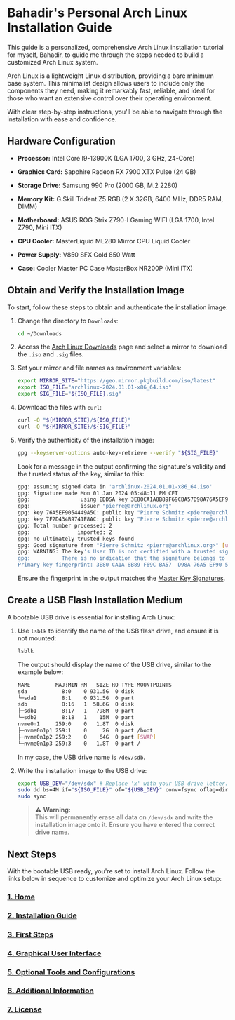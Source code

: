 # Bahadir's Personal Arch Linux Installation Guide

This guide is a personalized, comprehensive Arch Linux installation tutorial for myself,
Bahadir, to guide me through the steps needed to build a customized Arch Linux system.

Arch Linux is a lightweight Linux distribution, providing a bare minimum base system.
This minimalist design allows users to include only the components they need, making it
remarkably fast, reliable, and ideal for those who want an extensive control over their
operating environment.

With clear step-by-step instructions, you'll be able to navigate through the
installation with ease and confidence.

## Hardware Configuration

- **Processor:** Intel Core I9-13900K (LGA 1700, 3 GHz, 24-Core)

- **Graphics Card:** Sapphire Radeon RX 7900 XTX Pulse (24 GB)

- **Storage Drive:** Samsung 990 Pro (2000 GB, M.2 2280)

- **Memory Kit:** G.Skill Trident Z5 RGB (2 X 32GB, 6400 MHz, DDR5 RAM, DIMM)

- **Motherboard:** ASUS ROG Strix Z790-I Gaming WIFI (LGA 1700, Intel Z790, Mini ITX)

- **CPU Cooler:** MasterLiquid ML280 Mirror CPU Liquid Cooler

- **Power Supply:** V850 SFX Gold 850 Watt

- **Case:** Cooler Master PC Case MasterBox NR200P (Mini ITX)

## Obtain and Verify the Installation Image

To start, follow these steps to obtain and authenticate the installation image:

1. Change the directory to `Downloads`:

    ```bash
    cd ~/Downloads
    ```

2. Access the [Arch Linux Downloads](https://www.archlinux.org/download/) page and
select a mirror to download the `.iso` and `.sig` files.

3. Set your mirror and file names as environment variables:

    ```bash
    export MIRROR_SITE="https://geo.mirror.pkgbuild.com/iso/latest"
    export ISO_FILE="archlinux-2024.01.01-x86_64.iso"
    export SIG_FILE="${ISO_FILE}.sig"
    ```

4. Download the files with `curl`:

    ```bash
    curl -O "${MIRROR_SITE}/${ISO_FILE}"
    curl -O "${MIRROR_SITE}/${SIG_FILE}"
    ```

5. Verify the authenticity of the installation image:

    ```bash
    gpg --keyserver-options auto-key-retrieve --verify "${SIG_FILE}"
    ```

    Look for a message in the output confirming the signature's validity and the t
    rusted status of the key, similar to this:

    ```bash
    gpg: assuming signed data in 'archlinux-2024.01.01-x86_64.iso'
    gpg: Signature made Mon 01 Jan 2024 05:48:11 PM CET
    gpg:                using EDDSA key 3E80CA1A8B89F69CBA57D98A76A5EF9054449A5C
    gpg:                issuer "pierre@archlinux.org"
    gpg: key 76A5EF9054449A5C: public key "Pierre Schmitz <pierre@archlinux.org>" imported
    gpg: key 7F2D434B9741E8AC: public key "Pierre Schmitz <pierre@archlinux.org>" imported
    gpg: Total number processed: 2
    gpg:               imported: 2
    gpg: no ultimately trusted keys found
    gpg: Good signature from "Pierre Schmitz <pierre@archlinux.org>" [unknown]
    gpg: WARNING: The key's User ID is not certified with a trusted signature!
    gpg:          There is no indication that the signature belongs to the owner.
    Primary key fingerprint: 3E80 CA1A 8B89 F69C BA57  D98A 76A5 EF90 5444 9A5C
    ```

    Ensure the fingerprint in the output matches the [Master Key Signatures](
    https://archlinux.org/master-keys/#master-sigs).

## Create a USB Flash Installation Medium

A bootable USB drive is essential for installing Arch Linux:

1. Use `lsblk` to identify the name of the USB flash drive, and ensure it is not
mounted:

    ```bash
    lsblk
    ```

    The output should display the name of the USB drive, similar to the example below:

    ```bash
    NAME        MAJ:MIN RM   SIZE RO TYPE MOUNTPOINTS
    sda           8:0    0 931.5G  0 disk
    └─sda1        8:1    0 931.5G  0 part
    sdb           8:16   1  58.6G  0 disk
    ├─sdb1        8:17   1   798M  0 part
    └─sdb2        8:18   1    15M  0 part
    nvme0n1     259:0    0   1.8T  0 disk
    ├─nvme0n1p1 259:1    0     2G  0 part /boot
    ├─nvme0n1p2 259:2    0    64G  0 part [SWAP]
    └─nvme0n1p3 259:3    0   1.8T  0 part /
    ```

    In my case, the USB drive name is `/dev/sdb`.

2. Write the installation image to the USB drive:

    ```bash
    export USB_DEV="/dev/sdx" # Replace 'x' with your USB drive letter.
    sudo dd bs=4M if="${ISO_FILE}" of="${USB_DEV}" conv=fsync oflag=direct status=progress
    sudo sync
    ```

    > ⚠️ **Warning:**\
    > This will permanently erase all data on `/dev/sdx` and write the installation
    image onto it. Ensure you have entered the correct drive name.

## Next Steps

With the bootable USB ready, you're set to install Arch Linux. Follow the links below
in sequence to customize and optimize your Arch Linux setup:

### [1. Home](./README.md)

### [2. Installation Guide](./INSTALLATION.md)

### [3. First Steps](./FIRSTSTEPS.md)

### [4. Graphical User Interface](./GUI.md)

### [5. Optional Tools and Configurations](./OPTIONAL.md)

### [6. Additional Information](./APPENDIX.md)

### [7. License](./LICENSE)
